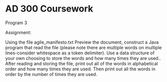 # AD 300 Coursework
Program 3

Assignment:

Using the file agile_manifesto.txt 
Preview the document, construct a Java program that read the file (please note there are multiple words on multiple lines-consider whitespace as a token delimiter).  Use a data structure of your own choosing to store the words and how many times they are used..  After reading and storing the file, print out all of the words in alphabetical order and how many times they are used.  Then print out all the words in order by the number of times they are used.  
